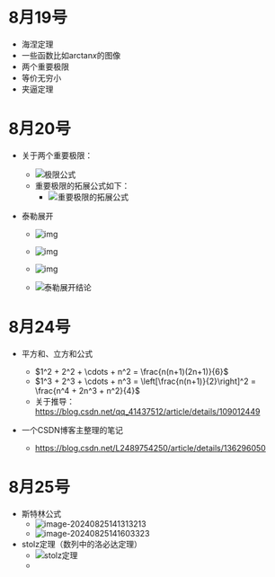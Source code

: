 # 8月19号

- 海涅定理
- 一些函数比如$\text{arctan}x$的图像
- 两个重要极限
- 等价无穷小
- 夹逼定理

# 8月20号

- 关于两个重要极限：
  - ![极限公式](https://i-blog.csdnimg.cn/blog_migrate/60a755678d7cddfda2debc33fdf1c5de.jpeg)
  - 重要极限的拓展公式如下：
    - ![重要极限的拓展公式](https://i-blog.csdnimg.cn/blog_migrate/5af62c513cf4c84be2f62d95626da6b1.jpeg)
  
- 泰勒展开
  - ![img](https://pic4.zhimg.com/v2-8d85d36c6b00dd2c97e9921c88e0398b_r.jpg)
  
  - ![img](https://pic1.zhimg.com/v2-25913a8a08a5a673cfc4f5cb0b738f0c_b.jpg)
  
  - ![img](https://pic3.zhimg.com/v2-6e89a95973a76a0153f07908c80b8ab6_b.jpg)
  
  - ![泰勒展开结论](https://pic4.zhimg.com/80/v2-3e74a4c40c2fc7ae72df08f4f0a5cb53_720w.webp)
  
    



# 8月24号

- 平方和、立方和公式
  - $1^2 + 2^2 + \cdots + n^2 = \frac{n(n+1)(2n+1)}{6}$
  - $1^3 + 2^3 + \cdots + n^3 = \left[\frac{n(n+1)}{2}\right]^2 = \frac{n^4 + 2n^3 + n^2}{4}$
  - 关于推导：https://blog.csdn.net/qq_41437512/article/details/109012449

- 一个CSDN博客主整理的笔记
  - https://blog.csdn.net/L2489754250/article/details/136296050



# 8月25号

- 斯特林公式
  - ![image-20240825141313213](C:\Users\12895\AppData\Roaming\Typora\typora-user-images\image-20240825141313213.png)
  - ![image-20240825141603323](C:\Users\12895\AppData\Roaming\Typora\typora-user-images\image-20240825141603323.png)
- stolz定理（数列中的洛必达定理）
  - ![stolz定理](https://pic1.zhimg.com/v2-56883f32e0c035895be56cf928a18d28_b.jpg)
  - 





